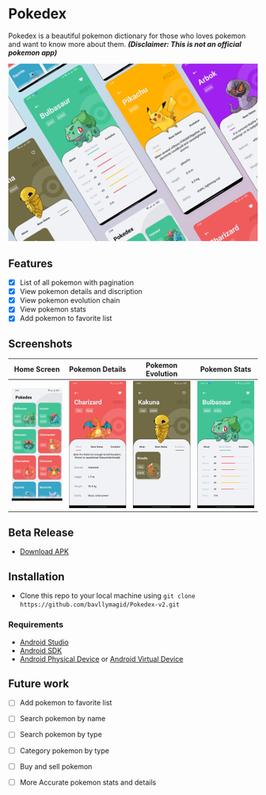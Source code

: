 # Pokedex

Pokedex is a beautiful pokemon dictionary for those who loves pokemon and want to know more about them.
***(Disclaimer: This is not an official pokemon app)*** 

<img src="pics\homeAuto.png"/><br>

## Features

- [x] List of all pokemon with pagination 
- [x] View pokemon details and discription 
- [x] View pokemon evolution chain
- [x] View pokemon stats
- [x] Add pokemon to favorite list

## Screenshots


| Home Screen | Pokemon Details | Pokemon Evolution | Pokemon Stats |
| :---: | :---: | :---: | :---: |
| <img src="pics\Screenshot_2023-03-28-02-44-32-61_6b44c2a917ddd9133d5e03637c86926b.jpg"/> | <img src="pics\Screenshot_2023-03-28-02-44-50-86_6b44c2a917ddd9133d5e03637c86926b.jpg"/> | <img src="pics\Screenshot_2023-03-28-02-45-11-01_6b44c2a917ddd9133d5e03637c86926b.jpg"/> | <img src="pics\Screenshot_2023-03-28-03-47-42-11_6b44c2a917ddd9133d5e03637c86926b.jpg"/> |

## Beta Release

- [Download APK]("https://github.com/bavllymagid/Pokedex-v2/releases/download/v1.0.0/Pokedex.apk")
## Installation

- Clone this repo to your local machine using 
` git clone https://github.com/bavllymagid/Pokedex-v2.git `


### Requirements

- [Android Studio](https://developer.android.com/studio)
- [Android SDK](https://developer.android.com/studio/releases/platform-tools)
- [Android Physical Device](https://developer.android.com/studio/run/device) or [Android Virtual Device](https://developer.android.com/studio/run/managing-avds)

## Future work 

- [ ] Add pokemon to favorite list
- [ ] Search pokemon by name
- [ ] Search pokemon by type
- [ ] Category pokemon by type
- [ ] Buy and sell pokemon
- [ ] More Accurate pokemon stats and details




